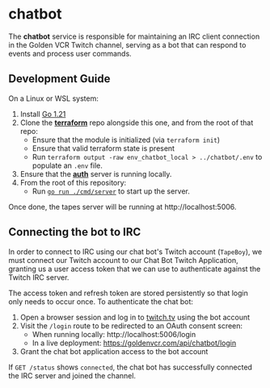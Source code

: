# chatbot

The **chatbot** service is responsible for maintaining an IRC client connection in the
Golden VCR Twitch channel, serving as a bot that can respond to events and process user
commands.

## Development Guide

On a Linux or WSL system:

1. Install [Go 1.21](https://go.dev/doc/install)
2. Clone the [**terraform**](https://github.com/golden-vcr/terraform) repo alongside
   this one, and from the root of that repo:
    - Ensure that the module is initialized (via `terraform init`)
    - Ensure that valid terraform state is present
    - Run `terraform output -raw env_chatbot_local > ../chatbot/.env` to populate an
      `.env` file.
3. Ensure that the [**auth**](https://github.com/golden-vcr/auth?tab=readme-ov-file#development-guide)
   server is running locally.
4. From the root of this repository:
    - Run [`go run ./cmd/server`](./cmd/server/main.go) to start up the server.

Once done, the tapes server will be running at http://localhost:5006.

## Connecting the bot to IRC

In order to connect to IRC using our chat bot's Twitch account (`TapeBoy`), we must
connect our Twitch account to our Chat Bot Twitch Application, granting us a user access
token that we can use to authenticate against the Twitch IRC server.

The access token and refresh token are stored persistently so that login only needs to
occur once. To authenticate the chat bot:

1. Open a browser session and log in to [twitch.tv](https://twitch.tv) using the bot
   account
2. Visit the `/login` route to be redirected to an OAuth consent screen:
    - When running locally: http://localhost:5006/login
    - In a live deployment: https://goldenvcr.com/api/chatbot/login
3. Grant the chat bot application access to the bot account

If `GET /status` shows `connected`, the chat bot has successfully connected the IRC
server and joined the channel.
